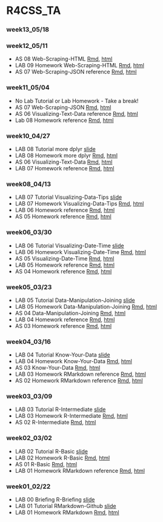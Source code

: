 # R4CSS_TA

### week13_05/18

### week12_05/11

* AS 08 Web-Scraping-HTML [Rmd](https://github.com/P4CSS/R4CSS_TA/blob/main/AS08_Web-Scraping-HTML.Rmd), [html](https://p4css.github.io/R4CSS_TA/AS08_Web-Scraping-HTML.html) 
* LAB 09 Homework Web-Scraping-HTML [Rmd](https://github.com/P4CSS/R4CSS_TA/blob/main/Lab09_Homework_Web-Scraping-HTML.Rmd), [html](https://p4css.github.io/R4CSS_TA/Lab09_Homework_Web-Scraping-HTML.html) 
* AS 07 Web-Scraping-JSON reference [Rmd](https://github.com/P4CSS/R4CSS_TA/blob/main/AS07_Web-Scraping-JSON_ref.Rmd), [html](https://p4css.github.io/R4CSS_TA/AS07_Web-Scraping-JSON_ref.html)    

### week11_05/04

* No Lab Tutorial or Lab Homework - Take a break!
* AS 07 Web-Scraping-JSON [Rmd](https://github.com/P4CSS/R4CSS_TA/blob/main/AS07_Web-Scraping-JSON.Rmd), [html](https://p4css.github.io/R4CSS_TA/AS07_Web-Scraping-JSON.html) 
* AS 06 Visualizing-Text-Data reference [Rmd](https://github.com/P4CSS/R4CSS_TA/blob/main/AS06_Visualizing-Text-Data_ref.Rmd), [html](https://p4css.github.io/R4CSS_TA/AS06_Visualizing-Text-Data_ref.html)    
* Lab 08 Homework reference [Rmd](https://github.com/P4CSS/R4CSS_TA/blob/main/Lab08_Homework_more-dplyr_ref.Rmd), [html](https://p4css.github.io/R4CSS_TA/Lab08_Homework_more-dplyr_ref.html)    

### week10_04/27

* LAB 08 Tutorial more dplyr [slide](https://p4css.github.io/R4CSS_TA/Lab08_Tutorial_more-dplyr.html)
* LAB 08 Homework more dplyr [Rmd](https://github.com/P4CSS/R4CSS_TA/blob/main/Lab08_Homework_more-dplyr.Rmd), [html](https://p4css.github.io/R4CSS_TA/Lab08_Homework_more-dplyr.html) 
* AS 06 Visualizing-Text-Data [Rmd](https://github.com/P4CSS/R4CSS_TA/blob/main/AS06_Visualizing-Text-Data.Rmd), [html](https://p4css.github.io/R4CSS_TA/AS06_Visualizing-Text-Data.html) 
* LAB 07 Homework reference [Rmd](https://github.com/P4CSS/R4CSS_TA/blob/main/Lab07_Homework_Visualizing-Data-Tips_ref.Rmd), [html](https://p4css.github.io/R4CSS_TA/Lab07_Homework_Visualizing-Data-Tips_ref.html)    

### week08_04/13

* LAB 07 Tutorial Visualizing-Data-Tips [slide](https://p4css.github.io/R4CSS_TA/Lab07_Tutorial_Visualizing-Data-Tips.html)
* LAB 07 Homework Visualizing-Data-Tips [Rmd](https://github.com/P4CSS/R4CSS_TA/blob/main/Lab07_Homework_Visualizing-Data-Tips.Rmd), [html](https://p4css.github.io/R4CSS_TA/Lab07_Homework_Visualizing-Data-Tips.html) 
* LAB 06 Homework reference [Rmd](https://github.com/P4CSS/R4CSS_TA/blob/main/Lab06_Homework_Visualizing-Date-Time_ref.Rmd), [html](https://p4css.github.io/R4CSS_TA/Lab06_Homework_Visualizing-Date-Time_ref.html)    
* AS 05 Homework reference [Rmd](https://github.com/P4CSS/R4CSS_TA/blob/main/AS05_Visualizing-Date-Time_ref.Rmd), [html](https://p4css.github.io/R4CSS_TA/AS05_Visualizing-Date-Time_ref.html) 
 

### week06_03/30

* LAB 06 Tutorial Visualizing-Date-Time [slide](https://p4css.github.io/R4CSS_TA/Lab06_Tutorial_Visualizing-Date-Time.html)
* LAB 06 Homework Visualizing-Date-Time [Rmd](https://github.com/P4CSS/R4CSS_TA/blob/main/Lab06_Homework_Visualizing-Date-Time.Rmd), [html](https://p4css.github.io/R4CSS_TA/Lab06_Homework_Visualizing-Date-Time.html) 
* AS 05 Visualizing-Date-Time [Rmd](https://github.com/P4CSS/R4CSS_TA/blob/main/AS05_Visualizing-Date-Time.Rmd), [html](https://p4css.github.io/R4CSS_TA/AS05_Visualizing-Date-Time.html) 
* LAB 05 Homework reference [Rmd](https://github.com/P4CSS/R4CSS_TA/blob/main/Lab05_Homework_Data-Manipulation-Joining_ref.Rmd), [html](https://p4css.github.io/R4CSS_TA/Lab05_Homework_Data-Manipulation-Joining_ref.html)    
* AS 04 Homework reference [Rmd](https://github.com/P4CSS/R4CSS_TA/blob/main/AS04_Data-Manipulation-Joining_ref.Rmd), [html](https://p4css.github.io/R4CSS_TA/AS04_Data-Manipulation-Joining_ref.html)    

### week05_03/23

* LAB 05 Tutorial Data-Manipulation-Joining [slide](https://p4css.github.io/R4CSS_TA/Lab05_Tutorial_Data-Manipulation-Joining.html)
* LAB 05 Homework Data-Manipulation-Joining [Rmd](https://github.com/P4CSS/R4CSS_TA/blob/main/Lab05_Homework_Data-Manipulation-Joining.Rmd), [html](https://p4css.github.io/R4CSS_TA/Lab05_Homework_Data-Manipulation-Joining.html) 
* AS 04 Data-Manipulation-Joining [Rmd](https://github.com/P4CSS/R4CSS_TA/blob/main/AS04_Data-Manipulation-Joining.Rmd), [html](https://p4css.github.io/R4CSS_TA/AS04_Data-Manipulation-Joining.html) 
* LAB 04 Homework reference [Rmd](https://github.com/P4CSS/R4CSS_TA/blob/main/Lab04_Homework_Know-Your-Data_ref.Rmd), [html](https://p4css.github.io/R4CSS_TA/Lab04_Homework_Know-Your-Data_ref.html)    
* AS 03 Homework reference [Rmd](https://github.com/P4CSS/R4CSS_TA/blob/main/AS03_Know-Your-Data_ref.Rmd), [html](https://p4css.github.io/R4CSS_TA/AS03_Know-Your-Data_ref.html)       

### week04_03/16

* LAB 04 Tutorial Know-Your-Data [slide](https://p4css.github.io/R4CSS_TA/Lab04_Tutorial_Know-Your-Data.html)
* LAB 04 Homework Know-Your-Data [Rmd](https://github.com/P4CSS/R4CSS_TA/blob/main/Lab04_Homework_Know-Your-Data.Rmd), [html](https://p4css.github.io/R4CSS_TA/Lab04_Homework_Know-Your-Data.html) 
* AS 03 Know-Your-Data [Rmd](https://github.com/P4CSS/R4CSS_TA/blob/main/AS03_Know-Your-Data.Rmd), [html](https://p4css.github.io/R4CSS_TA/AS03_Know-Your-Data.html) 
* LAB 03 Homework RMarkdown reference [Rmd](https://github.com/P4CSS/R4CSS_TA/blob/main/Lab03_Homework_R-Intermediate_ref.Rmd), [html](https://p4css.github.io/R4CSS_TA/Lab03_Homework_R-Intermediate_ref.html)    
* AS 02 Homework RMarkdown reference [Rmd](https://github.com/P4CSS/R4CSS_TA/blob/main/AS02_R-Intermediate_ref.Rmd), [html](https://p4css.github.io/R4CSS_TA/AS02_R-Intermediate_ref.html)       

### week03_03/09

* LAB 03 Tutorial R-Intermediate [slide](https://p4css.github.io/R4CSS_TA/Lab03_Tutorial_R-Intermediate.html)
* LAB 03 Homework R-Intermediate [Rmd](https://github.com/P4CSS/R4CSS_TA/blob/main/Lab03_Homework_R-Intermediate.Rmd), [html](https://p4css.github.io/R4CSS_TA/Lab03_Homework_R-Intermediate.html)        
* AS 02 R-Intermediate [Rmd](https://github.com/P4CSS/R4CSS_TA/blob/main/AS02_R-Intermediate.Rmd), [html](https://p4css.github.io/R4CSS_TA/AS02_R-Intermediate.html) 

### week02_03/02

* LAB 02 Tutorial R-Basic [slide](https://p4css.github.io/R4CSS_TA/Lab02_Tutorial_R-Basic.html)   
* LAB 02 Homework R-Basic [Rmd](https://github.com/P4CSS/R4CSS_TA/blob/main/Lab02_Homework_R-Basic.Rmd), [html](https://p4css.github.io/R4CSS_TA/Lab02_Homework_R-Basic.html)        
* AS 01 R-Basic [Rmd](https://github.com/P4CSS/R4CSS_TA/blob/main/AS01_R-Basic.Rmd), [html](https://p4css.github.io/R4CSS_TA/AS01_R-Basic.html)        
* LAB 01 Homework RMarkdown reference [Rmd](https://github.com/P4CSS/R4CSS_TA/blob/main/Lab01_Homework_RMarkdown_ref.Rmd), [html](https://p4css.github.io/R4CSS_TA/Lab01_Homework_RMarkdown_ref.html)        

### week01_02/22

* LAB 00 Briefing R-Briefing [slide](https://p4css.github.io/R4CSS_TA/Lab00_Tutorial_R-Briefing.html) 
* LAB 01 Tutorial RMarkdown-Github [slide](https://p4css.github.io/R4CSS_TA/Lab01_Tutorial_RMarkdown-Github.html)   
* LAB 01 Homework RMarkdown [Rmd](https://github.com/P4CSS/R4CSS_TA/blob/main/Lab01_Homework_RMarkdown.Rmd), [html](https://p4css.github.io/R4CSS_TA/Lab01_Homework_RMarkdown.html)        
